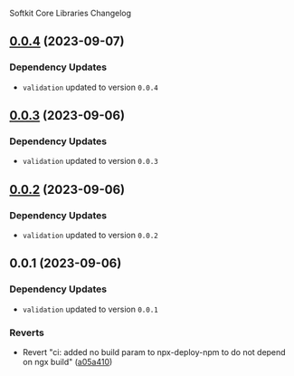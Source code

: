 Softkit Core Libraries Changelog
## [0.0.4](https://github.com/saas-buildkit/saas-buildkit-core/compare/swagger-utils-0.0.3...swagger-utils-0.0.4) (2023-09-07)

### Dependency Updates

* `validation` updated to version `0.0.4`
## [0.0.3](https://github.com/saas-buildkit/saas-buildkit-core/compare/swagger-utils-0.0.2...swagger-utils-0.0.3) (2023-09-06)

### Dependency Updates

* `validation` updated to version `0.0.3`
## [0.0.2](https://github.com/saas-buildkit/saas-buildkit-core/compare/swagger-utils-0.0.1...swagger-utils-0.0.2) (2023-09-06)

### Dependency Updates

* `validation` updated to version `0.0.2`
## 0.0.1 (2023-09-06)

### Dependency Updates

* `validation` updated to version `0.0.1`

### Reverts

* Revert "ci: added no build param to npx-deploy-npm to do not depend on ngx build" ([a05a410](https://github.com/saas-buildkit/saas-buildkit-core/commit/a05a41073965039dd9656840a80144dcd6b4e180))

